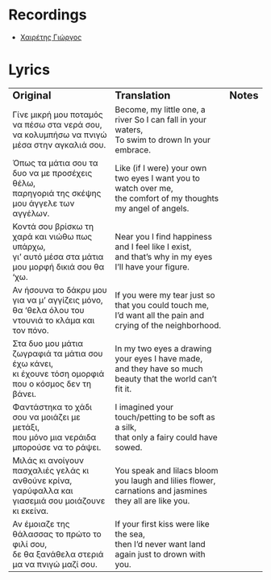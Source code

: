 # Recordings
- [Χαιρέτης Γιώργος](https://www.youtube.com/watch?v=q4pB_d9K2-Q)

# Lyrics

<table border="0">
  <tr>
    <td><b style="font-size:20px">Original</b></td>
    <td><b style="font-size:20px">Translation</b></td>
    <td><b style="font-size:20px">Notes</b></td>
  </tr>
  <tr>
    <td>Γίνε μικρή μου ποταμός να πέσω στα νερά σου,<br>να κολυμπήσω να πνιγώ μέσα στην αγκαλιά σου.</td>
    <td>Become, my little one, a river So I can fall in your waters,<br> To swim to drown In your embrace.</td>
  </tr>
  <tr>  
    <td>Όπως τα μάτια σου τα δυο να με προσέχεις θέλω,<br>παρηγοριά της σκέψης μου άγγελε των αγγέλων.</td>
    <td>Like (if I were) your own two eyes I want you to watch over me,<br> the comfort of my thoughts my angel of angels.</td>
  </tr>
  <tr>  
    <td>Κοντά σου βρίσκω τη χαρά και νιώθω πως υπάρχω,<br>γι’ αυτό μέσα στα μάτια μου μορφή δικιά σου θα ‘χω.</td>
    <td>Near you I find happiness and I feel like I exist,<br> and that’s why in my eyes I’ll have your figure.</td>
  </tr>
  <tr>  
    <td>Αν ήσουνα το δάκρυ μου για να μ’ αγγίζεις μόνο,<br>θα ‘θελα όλου του ντουνιά το κλάμα και τον πόνο.</td>
    <td>If you were my tear just so that you could touch me,<br> I’d want all the pain and crying of the neighborhood.</td>
  </tr>
  <tr>  
    <td>Στα δυο μου μάτια ζωγραφιά τα μάτια σου έχω κάνει,<br>κι έχουνε τόση ομορφιά που ο κόσμος δεν τη βάνει.</td>
    <td>In my two eyes a drawing your eyes I have made,<br> and they have so much beauty that the world can’t fit it.</td>
  </tr>
  <tr>  
    <td>Φαντάστηκα το χάδι σου να μοιάζει με μετάξι,<br>που μόνο μια νεράιδα μπορούσε να το ράψει.</td>
    <td>I imagined your touch/petting to be soft as a silk,<br> that only a fairy could have sowed.</td>
  </tr>
  <tr>  
    <td>Μιλάς κι ανοίγουν πασχαλιές γελάς κι ανθούνε κρίνα,<br>γαρύφαλλα και γιασεμιά σου μοιάζουνε κι εκείνα.</td>
    <td>You speak and lilacs bloom you laugh and lilies flower,<br> carnations and  jasmines they all are like you.</td>
  </tr>
  <tr>  
    <td>Αν έμοιαζε της θάλασσας το πρώτο το φιλί σου,<br>δε θα ξανάθελα στεριά μα να πνιγώ μαζί σου.</td>
    <td>If your first kiss were like the sea,<br> then I’d never want land again just to drown with you.</td>
  </tr>
</table>